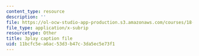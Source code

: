 ```yaml
---
content_type: resource
description: ''
file: https://ol-ocw-studio-app-production.s3.amazonaws.com/courses/18-01sc-single-variable-calculus-fall-2010/11bcfc5ea6ac53d3b47c3da5ec5e73f1_XRkgBWbWvg4.vtt
file_type: application/x-subrip
resourcetype: Other
title: 3play caption file
uid: 11bcfc5e-a6ac-53d3-b47c-3da5ec5e73f1
---
```

